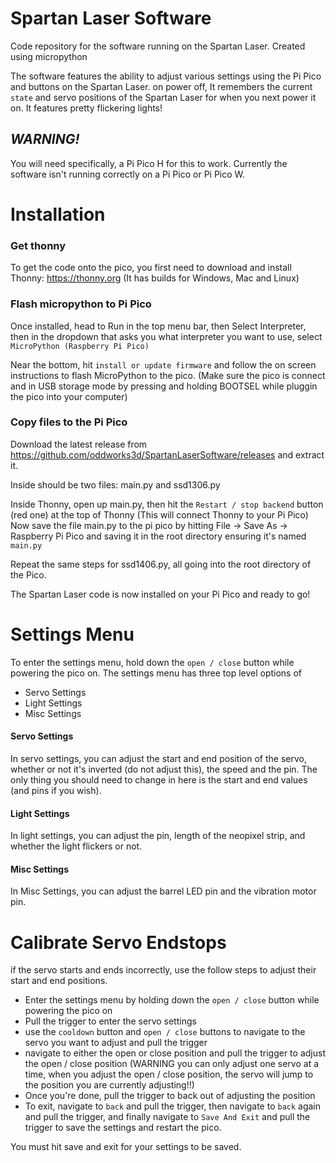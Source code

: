 # Spartan Laser Software
Code repository for the software running on the Spartan Laser.
Created using micropython

The software features the ability to adjust various settings using the Pi Pico and buttons on the Spartan Laser.
on power off, It remembers the current `state` and servo positions of the Spartan Laser for when you next power it on. 
It features pretty flickering lights! 


## **_WARNING!_**
You will need specifically, a Pi Pico H for this to work. Currently the software isn't running correctly on a Pi Pico or Pi Pico W.


# Installation

### Get thonny
To get the code onto the pico, you first need to download and install Thonny: https://thonny.org (It has builds for Windows, Mac and Linux)

### Flash micropython to Pi Pico
Once installed, head to Run in the top menu bar, then Select Interpreter, then in the dropdown that asks you what interpreter you want to use, select `MicroPython (Raspberry Pi Pico)`

Near the bottom, hit `install or update firmware` and follow the on screen instructions to flash MicroPython to the pico. (Make sure the pico is connect and in USB storage mode by pressing and holding BOOTSEL while pluggin the pico into your computer)

### Copy files to the Pi Pico
Download the latest release from https://github.com/oddworks3d/SpartanLaserSoftware/releases and extract it.

Inside should be two files: main.py and ssd1306.py

Inside Thonny, open up main.py, then hit the `Restart / stop backend` button (red one) at the top of Thonny (This will connect Thonny to your Pi Pico)
Now save the file main.py to the pi pico by hitting File -> Save As -> Raspberry Pi Pico and saving it in the root directory ensuring it's named `main.py`

Repeat the same steps for ssd1406.py, all going into the root directory of the Pico.

The Spartan Laser code is now installed on your Pi Pico and ready to go!

# Settings Menu
To enter the settings menu, hold down the `open / close` button while powering the pico on.
The settings menu has three top level options of
- Servo Settings
- Light Settings
- Misc Settings

#### Servo Settings
In servo settings, you can adjust the start and end position of the servo, whether or not it's inverted (do not adjust this), the speed and the pin. 
The only thing you should need to change in here is the start and end values (and pins if you wish).

#### Light Settings
In light settings, you can adjust the pin, length of the neopixel strip, and whether the light flickers or not.

#### Misc Settings
In Misc Settings, you can adjust the barrel LED pin and the vibration motor pin.

# Calibrate Servo Endstops
if the servo starts and ends incorrectly, use the follow steps to adjust their start and end positions.
- Enter the settings menu by holding down the `open / close` button while powering the pico on
- Pull the trigger to enter the servo settings
- use the `cooldown` button and `open / close` buttons to navigate to the servo you want to adjust and pull the trigger
- navigate to either the open or close position and pull the trigger to adjust the open / close position (WARNING you can only adjust one servo at a time, when you adjust the open / close position, the servo will jump to the position you are currently adjusting!!)
- Once you're done, pull the trigger to back out of adjusting the position
- To exit, navigate to `back` and pull the trigger, then navigate to `back` again and pull the trigger, and finally navigate to `Save And Exit` and pull the trigger to save the settings and restart the pico.

You must hit save and exit for your settings to be saved.

